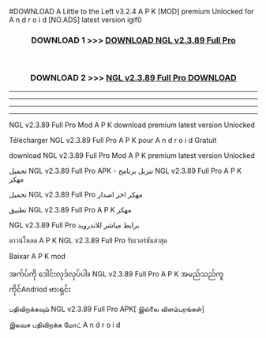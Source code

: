 #DOWNLOAD A Little to the Left v3.2.4 A P K [MOD] premium Unlocked for A n d r o i d [NO.ADS] latest version igif0 



<div align="center">

<h3>DOWNLOAD 1 >>> <a href="https://getmod1.web.app/?judule=Btd Battles">DOWNLOAD NGL v2.3.89 Full Pro</a></h3><br>

<h3>DOWNLOAD 2 >>> <a href="https://getmod1.web.app/?judule=Btd Battles">NGL v2.3.89 Full Pro DOWNLOAD </a></h3>

</div>


----------------------------------------------------------

----------------------------------------------------------

----------------------------------------------------------

----------------------------------------------------------


NGL v2.3.89 Full Pro Mod A P K download premium latest version Unlocked

Télécharger NGL v2.3.89 Full Pro A P K pour A n d r o i d Gratuit

download NGL v2.3.89 Full Pro Mod A P K premium latest version Unlocked

تحميل NGL v2.3.89 Full Pro APK - تنزيل برنامج NGL v2.3.89 Full Pro A P K مهكر

تحميل NGL v2.3.89 Full Pro مهكر اخر اصدار

تطبيق NGL v2.3.89 Full Pro A P K مهكر

NGL v2.3.89 Full Pro برابط مباشر للاندرويد

ดาวน์โหลด A P K NGL v2.3.89 Full Pro รับเวอร์ชันล่าสุด

Baixar A P K mod

အက်ပ်ကို ဒေါင်းလုဒ်လုပ်ပါ။ NGL v2.3.89 Full Pro A P K အမည်သည်ကူကိုင်Andriod ဗားရှင်း

பதிவிறக்கவும் NGL v2.3.89 Full Pro APK[ இல்லை விளம்பரங்கள்] 
 
இலவச பதிவிறக்க மோட் A n d r o i d



